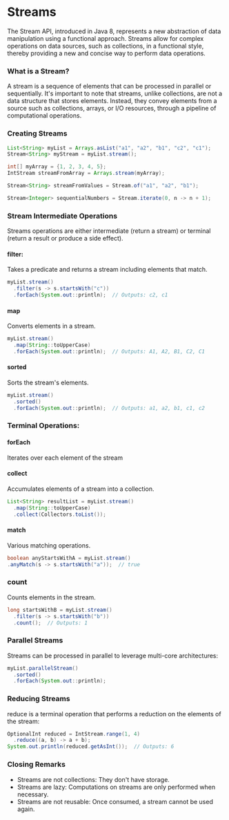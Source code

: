 # Streams
The Stream API, introduced in Java 8, represents a new abstraction of data manipulation using a functional approach. Streams allow for complex operations on data sources, such as collections, in a functional style, thereby providing a new and concise way to perform data operations.

### What is a Stream?

A stream is a sequence of elements that can be processed in parallel or sequentially. It's important to note that streams, unlike collections, are not a data structure that stores elements. Instead, they convey elements from a source such as collections, arrays, or I/O resources, through a pipeline of computational operations.

### Creating Streams


```java
List<String> myList = Arrays.asList("a1", "a2", "b1", "c2", "c1");
Stream<String> myStream = myList.stream();
```
```java
int[] myArray = {1, 2, 3, 4, 5};
IntStream streamFromArray = Arrays.stream(myArray);
```

```java
Stream<String> streamFromValues = Stream.of("a1", "a2", "b1");
```
```java
Stream<Integer> sequentialNumbers = Stream.iterate(0, n -> n + 1);
```

### Stream Intermediate Operations

Streams operations are either intermediate (return a stream) or terminal (return a result or produce a side effect).


#### filter:
Takes a predicate and returns a stream including elements that match.
```java
myList.stream()
  .filter(s -> s.startsWith("c"))
  .forEach(System.out::println);  // Outputs: c2, c1
```
#### map
Converts elements in a stream.

```java
myList.stream()
  .map(String::toUpperCase)
  .forEach(System.out::println);  // Outputs: A1, A2, B1, C2, C1
```

#### sorted
Sorts the stream's elements.

```java
myList.stream()
  .sorted()
  .forEach(System.out::println);  // Outputs: a1, a2, b1, c1, c2
```
### Terminal Operations:
#### forEach
Iterates over each element of the stream

#### collect
Accumulates elements of a stream into a collection.
```java
List<String> resultList = myList.stream()
  .map(String::toUpperCase)
  .collect(Collectors.toList());
```
#### match
Various matching operations.
```java
boolean anyStartsWithA = myList.stream()
.anyMatch(s -> s.startsWith("a"));  // true
```
### count
Counts elements in the stream.
```java
long startsWithB = myList.stream()
  .filter(s -> s.startsWith("b"))
  .count();  // Outputs: 1
```
### Parallel Streams

Streams can be processed in parallel to leverage multi-core architectures:

```java
myList.parallelStream()
  .sorted()
  .forEach(System.out::println);
```
### Reducing Streams

reduce is a terminal operation that performs a reduction on the elements of the stream:

```java
OptionalInt reduced = IntStream.range(1, 4)
  .reduce((a, b) -> a + b);
System.out.println(reduced.getAsInt());  // Outputs: 6
```
### Closing Remarks

- Streams are not collections: They don't have storage.
- Streams are lazy: Computations on streams are only performed when necessary.
- Streams are not reusable: Once consumed, a stream cannot be used again.
